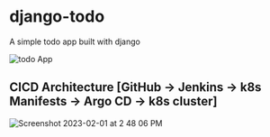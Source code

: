 # django-todo
A simple todo app built with django

![todo App](https://raw.githubusercontent.com/shreys7/django-todo/develop/staticfiles/todoApp.png)

## CICD Architecture [GitHub -> Jenkins -> k8s Manifests -> Argo CD -> k8s cluster]

![Screenshot 2023-02-01 at 2 48 06 PM](https://user-images.githubusercontent.com/43399466/216001659-74024e94-2c3c-4f1a-8e2e-3ef69b3a88ad.png)






